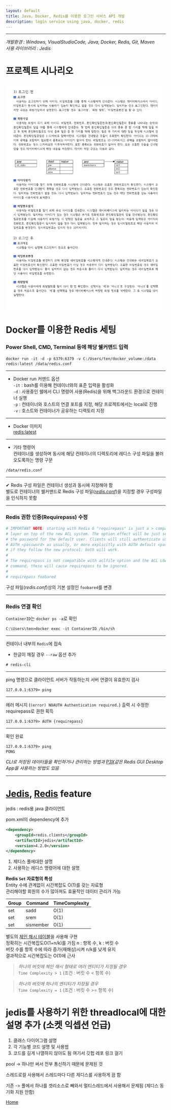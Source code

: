 ```yaml
---
layout: default
title: Java, Docker, Redis를 이용한 로그인 서비스 API 개발
description: login service using java, docker, redis
---
```


* * *

_개발환경 : Windows, VisualStudioCode, Java, Docker, Redis, Git, Maven_  
_사용 라이브러리 : Jedis_

# 프로젝트 시나리오
![시나리오1](./imgs/project-001-img1.jpg)  

# Docker를 이용한 Redis 세팅
### Power Shell, CMD, Terminal 등에 해당 쉘커맨드 입력

```
docker run -it -d -p 6379:6379 -v C:/Users/ten/docker_volume:/data redis:latest /data/redis.conf
```

***

+ Docker run 커맨드 옵션  
`-it` : bash를 이용해 컨테이너와의 표준 입력을 활성화  
`-d` : 사용중인 쉘에서 CLI 명령어 사용(Redis)을 위해 백그라운드 환경으로 컨테이너 실행  
`-p` : 컨테이너와 호스트의 연결 포트를 지정, 해당 프로젝트에서는 local로 진행  
`-v` : 호스트와 컨테이너가 공유하는 디렉토리 지정  

***

+ Docker 이미지  
[redis:latest](https://hub.docker.com/_/redis)

***

+ 기타 명령어  
컨테이너를 생성하며 동시에 해당 컨테이너의 디렉토리에 레디스 구성 파일을 불러오도록하는 명령 구문
```
/data/redis.conf
```


***

✔ Redis 구성 파일은 컨테이너 생성과 동시에 지정해야 함  
별도로 컨테이너의 쉘커맨드로 Redis 구성 파일(*[redis.conf](https://redis.io/docs/manual/config/)*)을 지정할 경우 구성파일을 인식하지 못함

***

### Redis 권한 인증(Requirepass) 수정  

```conf
# IMPORTANT NOTE: starting with Redis 6 "requirepass" is just a > compatibility
# layer on top of the new ACL system. The option effect will be just setting
# the password for the default user. Clients will still authenticate using
# AUTH <password> as usually, or more explicitly with AUTH default <password>
# if they follow the new protocol: both will work.
#
# The requirepass is not compatible with aclfile option and the ACL LOAD
# command, these will cause requirepass to be ignored.
#
# requirepass foobared
```
구성 파일(*redis.conf*)상의 기본 설정인 `foobared`를 변경

***

### Redis 연결 확인

`ContainerID`는 `docker ps -a`로 확인
```
C:\Users\ten>docker exec -it ContainerID /bin/sh
```

***

컨테이너 내부의 `Redis`에 접속  

+ 한글이 깨질 경우 `--raw` 옵션 추가  

```
# redis-cli
```

***

ping 명령으로 클라이언트 서버가 작동하는지 서버 연결이 유효한지 검사
```
127.0.0.1:6379> ping
```

***

에러 메시지 (`(error) NOAUTH Authentication required.`) 출력 시 수정한 requirepass로 권한 획득
```
127.0.0.1:6379> AUTH {requirepass}
```

***

확인 완료
```
127.0.0.1:6379> ping
PONG
```

*CLI로 저장된 데이터들을 확인하거나 관리하는 방법과 [P3X](https://www.electronjs.org/apps/p3x-redis-ui)같은 Redis GUI Desktop App을 사용하는 방법도 있음*

***

# [Jedis](https://github.com/redis/jedis), [Redis](https://redis.io/) feature

jedis : redis용 java 클라이언트

pom.xml의 dependency에 추가

```xml
<dependency>
    <groupId>redis.clients</groupId>
    <artifactId>jedis</artifactId>
    <version>4.2.0</version>
</dependency>
```



1. 제디스 풀에대한 설명
2. 사용하는 레디스 명령어에 대한 설명


**Redis `Set` 자료형의 특성**  
Entity 수에 관계없이 시간복잡도 O(1)를 갖는 자료형  
관리해야할 회원의 수가 많아져도 효율적인 데이터 관리가 가능

| Group | Command   | TimeComplexity |
|-------|-----------|----------------|
| set   | sadd      | O(1)           |
| set   | srem      | O(1)           |
| set   | sismember | O(1)           |

별도의 [체인 해시 테이블](https://en.wikipedia.org/wiki/Hash_table)을 사용해 구현  
정확히는 시간복잡도O(1+n/k)를 가짐 n : 항목 수, k : 버킷 수  
버킷 수를 항목 수에 따라 증가(재해싱)시켜 n/k를 낮게 유지  
결과적으로 시간복잡도는 O(1)에 근사

> *하나의 버킷에 체인 해시 형태로 여러 엔티티가 지정될 경우*  
> `Time Complexity > 1` (조건 : 버킷 수 < 항목 수)

> *하나의 버킷에 하나의 엔티티가 지정될 경우*  
> `Time Complexity = 1` (조건 : 버킷 수 >= 항목 수)

# jedis를 사용하기 위한 threadlocal에 대한 설명 추가 (소켓 익셉션 언급)
1. 클래스 다이어그램 설명
2. 각 기능별 코드 설명 및 사용법
3. 코드를 길게 나열하지 않아도 됨 여기서 깃헙 레포 링크 걸기

pool -> 하나만 써서 전부 통신하기 때문에 문제된 것

스레드로컬 사용해서 스레드마다 다른 제디스를 사용하게 끔 함

기존 -> 풀에서 하나를 겟리소스로 빼와서 멀티스레드에서 사용해서 문제됨 (제디스 동기화 지원 안함)


[Home](./)